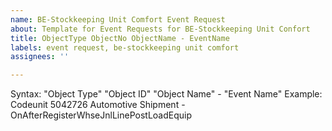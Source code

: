 ```yaml
---
name: BE-Stockkeeping Unit Comfort Event Request
about: Template for Event Requests for BE-Stockkeeping Unit Confort
title: ObjectType ObjectNo ObjectName - EventName
labels: event request, be-stockkeeping unit comfort
assignees: ''

---
```


Syntax: "Object Type" "Object ID" "Object Name" - "Event Name"
Example: Codeunit 5042726 Automotive Shipment - OnAfterRegisterWhseJnlLinePostLoadEquip
